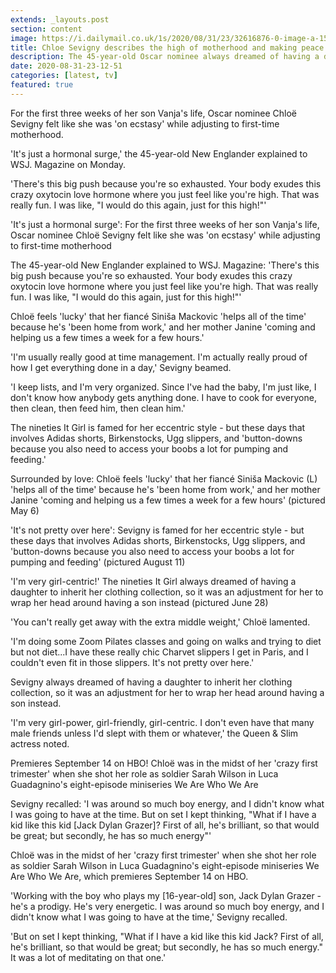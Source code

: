 ```yaml
---
extends: _layouts.post
section: content
image: https://i.dailymail.co.uk/1s/2020/08/31/23/32616876-0-image-a-156_1598911774720.jpg 
title: Chloe Sevigny describes the high of motherhood and making peace with the idea of having a boy 
description: The 45-year-old Oscar nominee always dreamed of having a daughter to inherit her clothing collection 
date: 2020-08-31-23-12-51 
categories: [latest, tv] 
featured: true 
--- 
```

For the first three weeks of her son Vanja's life, Oscar nominee Chloë Sevigny felt like she was 'on ecstasy' while adjusting to first-time motherhood.

'It's just a hormonal surge,' the 45-year-old New Englander explained to WSJ. Magazine on Monday.

'There's this big push because you're so exhausted. Your body exudes this crazy oxytocin love hormone where you just feel like you're high. That was really fun. I was like, "I would do this again, just for this high!"'  

'It's just a hormonal surge': For the first three weeks of her son Vanja's life, Oscar nominee Chloë Sevigny felt like she was 'on ecstasy' while adjusting to first-time motherhood

The 45-year-old New Englander explained to WSJ. Magazine: 'There's this big push because you're so exhausted. Your body exudes this crazy oxytocin love hormone where you just feel like you're high. That was really fun. I was like, "I would do this again, just for this high!"'

Chloë feels 'lucky' that her fiancé Siniša Mackovic 'helps all of the time' because he's 'been home from work,' and her mother Janine 'coming and helping us a few times a week for a few hours.'

'I'm usually really good at time management. I'm actually really proud of how I get everything done in a day,' Sevigny beamed.

'I keep lists, and I'm very organized. Since I've had the baby, I'm just like, I don't know how anybody gets anything done. I have to cook for everyone, then clean, then feed him, then clean him.'

The nineties It Girl is famed for her eccentric style - but these days that involves Adidas shorts, Birkenstocks, Ugg slippers, and 'button-downs because you also need to access your boobs a lot for pumping and feeding.' 

Surrounded by love: Chloë feels 'lucky' that her fiancé Siniša Mackovic (L) 'helps all of the time' because he's 'been home from work,' and her mother Janine 'coming and helping us a few times a week for a few hours' (pictured May 6)

'It's not pretty over here': Sevigny is famed for her eccentric style - but these days that involves Adidas shorts, Birkenstocks, Ugg slippers, and 'button-downs because you also need to access your boobs a lot for pumping and feeding' (pictured August 11)

'I'm very girl-centric!' The nineties It Girl always dreamed of having a daughter to inherit her clothing collection, so it was an adjustment for her to wrap her head around having a son instead (pictured June 28) 

'You can't really get away with the extra middle weight,' Chloë lamented.

'I'm doing some Zoom Pilates classes and going on walks and trying to diet but not diet...I have these really chic Charvet slippers I get in Paris, and I couldn't even fit in those slippers. It's not pretty over here.'

Sevigny always dreamed of having a daughter to inherit her clothing collection, so it was an adjustment for her to wrap her head around having a son instead.

'I'm very girl-power, girl-friendly, girl-centric. I don't even have that many male friends unless I'd slept with them or whatever,' the Queen & Slim actress noted.

Premieres September 14 on HBO! Chloë was in the midst of her 'crazy first trimester' when she shot her role as soldier Sarah Wilson in Luca Guadagnino's eight-episode miniseries We Are Who We Are

Sevigny recalled: 'I was around so much boy energy, and I didn't know what I was going to have at the time. But on set I kept thinking, "What if I have a kid like this kid [Jack Dylan Grazer]? First of all, he's brilliant, so that would be great; but secondly, he has so much energy"'

Chloë was in the midst of her 'crazy first trimester' when she shot her role as soldier Sarah Wilson in Luca Guadagnino's eight-episode miniseries We Are Who We Are, which premieres September 14 on HBO.

'Working with the boy who plays my [16-year-old] son, Jack Dylan Grazer - he's a prodigy. He's very energetic. I was around so much boy energy, and I didn't know what I was going to have at the time,' Sevigny recalled.

'But on set I kept thinking, "What if I have a kid like this kid Jack? First of all, he's brilliant, so that would be great; but secondly, he has so much energy." It was a lot of meditating on that one.' 

